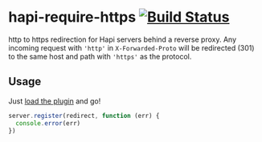 hapi-require-https [![Build Status](https://travis-ci.org/bendrucker/hapi-require-https.svg?branch=master)](https://travis-ci.org/bendrucker/hapi-require-https)
==================

http to https redirection for Hapi servers behind a reverse proxy. Any incoming request with `'http'` in `X-Forwarded-Proto` will be redirected (301) to the same host and path with `'https'` as the protocol. 

## Usage

Just [load the plugin](http://hapijs.com/tutorials/plugins#loading-a-plugin) and go!

```js
server.register(redirect, function (err) {
  console.error(err)
})
```